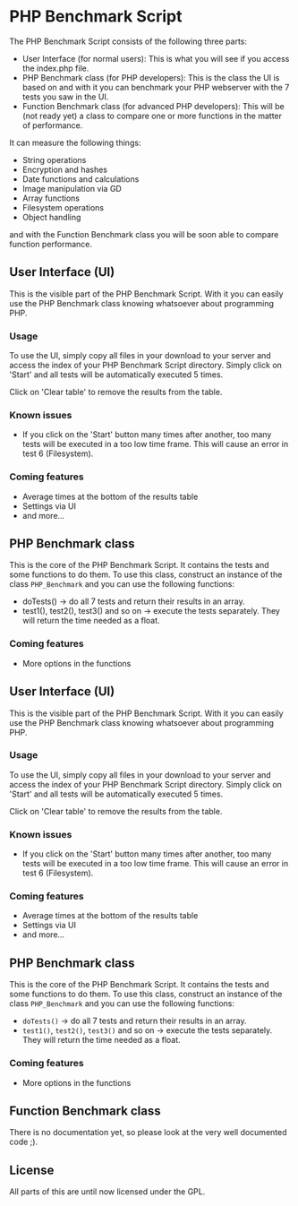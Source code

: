PHP Benchmark Script
====================
The PHP Benchmark Script consists of the following three parts:

* User Interface (for normal users): This is what you will see if you access the index.php file.
* PHP Benchmark class (for PHP developers): This is the class the UI is based on and with it you can benchmark your PHP webserver with the 7 tests you saw in the UI.
* Function Benchmark class (for advanced PHP developers): This will be (not ready yet) a class to compare one or more functions in the matter of performance.

It can measure the following things:

* String operations
* Encryption and hashes
* Date functions and calculations
* Image manipulation via GD
* Array functions
* Filesystem operations
* Object handling

and with the Function Benchmark class you will be soon able to compare function performance.

## User Interface (UI)
This is the visible part of the PHP Benchmark Script. With it you can easily use the PHP Benchmark class knowing whatsoever about programming PHP.

### Usage
To use the UI, simply copy all files in your download to your server and access the index of your PHP Benchmark Script directory.
Simply click on 'Start' and all tests will be automatically executed 5 times. 

Click on 'Clear table' to remove the results from the table.

### Known issues

* If you click on the 'Start' button many times after another, too many tests will be executed in a too low time frame. This will cause an error in test 6 (Filesystem).

### Coming features

* Average times at the bottom of the results table
* Settings via UI
* and more...

## PHP Benchmark class
This is the core of the PHP Benchmark Script. It contains the tests and some functions to do them. 
To use this class, construct an instance of the class `PHP_Benchmark` and you can use the following functions:

* doTests() -> do all 7 tests and return their results in an array.
* test1(), test2(), test3() and so on -> execute the tests separately. They will return the time needed as a float.

### Coming features

* More options in the functions

## User Interface (UI)
This is the visible part of the PHP Benchmark Script. With it you can easily use the PHP Benchmark class knowing whatsoever about programming PHP.

### Usage
To use the UI, simply copy all files in your download to your server and access the index of your PHP Benchmark Script directory.
Simply click on 'Start' and all tests will be automatically executed 5 times. 

Click on 'Clear table' to remove the results from the table.

### Known issues

* If you click on the 'Start' button many times after another, too many tests will be executed in a too low time frame. This will cause an error in test 6 (Filesystem).

### Coming features

* Average times at the bottom of the results table
* Settings via UI
* and more...

## PHP Benchmark class
This is the core of the PHP Benchmark Script. It contains the tests and some functions to do them. 
To use this class, construct an instance of the class `PHP_Benchmark` and you can use the following functions:

* `doTests()` -> do all 7 tests and return their results in an array.
* `test1()`, `test2()`, `test3()` and so on -> execute the tests separately. They will return the time needed as a float.

### Coming features

* More options in the functions

## Function Benchmark class
There is no documentation yet, so please look at the very well documented code ;).

## License
All parts of this are until now licensed under the GPL.
